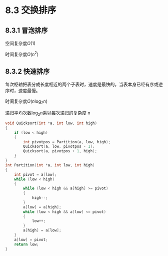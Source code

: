 # 8.3 交换排序

## 8.3.1 冒泡排序

空间复杂度$O(1)$

时间复杂度$O\left( n^{2}\right)$

## 8.3.2 快速排序

每次枢轴把表分成长度相近的两个子表时，速度是最快的。当表本身已经有序或逆序时，速度最慢。

时间复杂度$O\left( n\log_{2} n\right)$

递归平均次数$\log_{2}n$乘以每次递归的复杂度 n

```cpp
void Quicksort(int *a, int low, int high)
{
    if (low < high)
    {
        int pivotpos = Partition(a, low, high);
        Quicksort(a, low, pivotpos - 1);
        Quicksort(a, pivotpos + 1, high);
    }
}
int Partition(int *a, int low, int high)
{
    int pivot = a[low];
    while (low < high)
    {
        while (low < high && a[high] >= pivot)
        {
            high--;
        }
        a[low] = a[high];
        while (low < high && a[low] <= pivot)
        {
            low++;
        }
        a[high] = a[low];
    }
    a[low] = pivot;
    return low;
}
```


